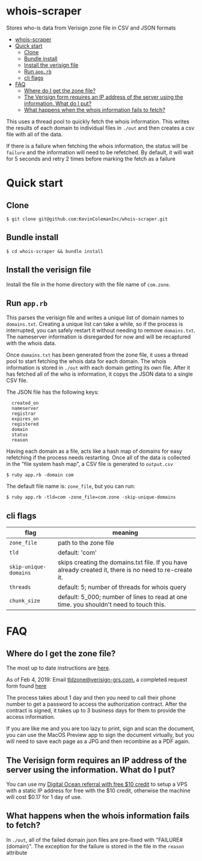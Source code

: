 # whois-scraper

Stores who-is data from Verisign zone file in CSV and JSON formats

- [whois-scraper](#whois-scraper)
- [Quick start](#quick-start)
  - [Clone](#clone)
  - [Bundle install](#bundle-install)
  - [Install the verisign file](#install-the-verisign-file)
  - [Run `app.rb`](#run-apprb)
  - [cli flags](#cli-flags)
- [FAQ](#faq)
  - [Where do I get the zone file?](#where-do-i-get-the-zone-file)
  - [The Verisign form requires an IP address of the server using the information. What do I put?](#the-verisign-form-requires-an-ip-address-of-the-server-using-the-information-what-do-i-put)
  - [What happens when the whois information fails to fetch?](#what-happens-when-the-whois-information-fails-to-fetch)

This uses a thread pool to quickly fetch the whois information. This writes the results of each domain to individual files in `./out` and then creates a csv file with all of the data.

If there is a failure when fetching the whois information, the status will be `failure` and the information will need to be refetched. By default, it will wait for 5 seconds and retry 2 times before marking the fetch as a failure

# Quick start

## Clone

   `$ git clone git@github.com:KevinColemanInc/whois-scraper.git`

## Bundle install

   `$ cd whois-scraper && bundle install`

## Install the verisign file

Install the file in the home directory with the file name of `com.zone`.

## Run `app.rb`

This parses the verisign file and writes a unique list of domain names to `domains.txt`. Creating a unique list can take a while, so if the process is interrupted, you can safely restart it without needing to remove `domains.txt`. The nameserver information is disregarded for now and will be recaptured with the whois data.

Once `domains.txt` has been generated from the zone file, it uses a thread pool to start fetching the whois data for each domain. The whois information is stored in `./out` with each domain getting its own file. After it has fetched all of the who is information, it copys the JSON data to a single CSV file.

The JSON file has the following keys:

```
  created_on
  nameserver
  registrar
  expires_on
  registered
  domain
  status
  reason
```

Having each domain as a file, acts like a hash map of domains for easy refetching if the process needs restarting. Once all of the data is collected in the "file system hash map", a CSV file is generated to `output.csv`

`$ ruby app.rb -domain com`

The default file name is: `zone_file`, but you can run:

`$ ruby app.rb -tld=com -zone_file=com.zone -skip-unique-domains`

## cli flags
flag|meaning|
---|---|
`zone_file` | path to the zone file
`tld` | default: 'com'
`skip-unique-domains` | skips creating the domains.txt file. If you have already created it, there is no need to re-create it.
`threads` | default: 5; number of threads for whois query
`chunk_size` | default: 5_000; number of lines to read at one time. you shouldn't need to touch this.

# FAQ

## Where do I get the zone file?

The most up to date instructions are [here](https://www.verisign.com/en_US/channel-resources/domain-registry-products/zone-file/index.xhtml).

As of Feb 4, 2019: Email [tldzone@verisign-grs.com.](mailTo:tldzone@verisign-grs.com.) a completed request form found [here](https://www.verisign.com/assets/zonefile_access_request_form.pdf)

The process takes about 1 day and then you need to call their phone number to get a password to access the authorization contract. After the contract is signed, it takes up to 3 business days for them to provide the access information.

If you are like me and you are too lazy to print, sign and scan the document, you can use the MacOS Preview app to sign the document virtually, but you will need to save each page as a JPG and then recombine as a PDF again.

## The Verisign form requires an IP address of the server using the information. What do I put?

You can use my [Digital Ocean referral with free $10 credit](https://m.do.co/c/1ad1978bee9f) to setup a VPS with a static IP address for free with the $10 credit, otherwise the machine will cost $0.17 for 1 day of use.

## What happens when the whois information fails to fetch?

In `./out`, all of the failed domain json files are pre-fixed with "FAILURE#{domain}". The exception for the failure is stored in the file in the `reason` attribute